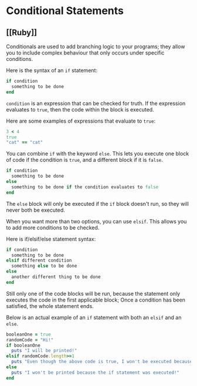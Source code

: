 # Conditional Statements
[[Ruby]]
---

Conditionals are used to add branching logic to your programs; they allow you to include complex behaviour that only occurs under specific conditions.

Here is the syntax of an `if` statement:

```ruby
if condition
  something to be done
end
```

`condition` is an expression that can be checked for truth. If the expression evaluates to `true`, then the code within the block is executed.

Here are some examples of expressions that evaluate to `true`:

```ruby
3 < 4
true
"cat" == "cat"
```

You can combine `if` with the keyword `else`. This lets you execute one block of code if the condition is `true`, and a different block if it is `false`.

```ruby
if condition
  something to be done
else
  something to be done if the condition evaluates to false
end
```

The `else` block will only be executed if the `if` block doesn't run, so they will never both be executed.

When you want more than two options, you can use `elsif`. This allows you to add more conditions to be checked.

Here is if/elsif/else statement syntax:

```ruby
if condition
  something to be done
elsif different condition
  something else to be done
else
  another different thing to be done
end
```

Still only one of the code blocks will be run, because the statement only executes the code in the first applicable block; Once a condition has been satisfied, the whole statement ends.

Below is an actual example of an `if` statement with both an `elsif` and an `else`.

```ruby
booleanOne = true
randomCode = "Hi!"
if booleanOne
  puts "I will be printed!"
elsif randomCode.length>=1
  puts "Even though the above code is true, I won't be executed because the earlier if statement was true!"
else
  puts "I won't be printed because the if statement was executed!"
end
```